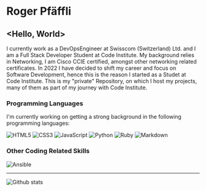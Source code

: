 # Roger Pfäffli

## <Hello, World>

I currently work as a DevOpsEngineer at Swisscom (Switzerland) Ltd. and I am a Full Stack Developer Student at Code Institute. My background relies in Networking, I am Cisco CCIE certified, amongst other networking related certificates. In 2022 I have decided to shift my career and focus on Software Development, hence this is the reason I started as a Studet at Code Institute.
This is my "private" Repository, on which I host my projects, many of them as part of my journey with Code Institute.


### Programming Languages

I'm currently working on getting a strong background in the following programming languages:

![HTML5](https://img.shields.io/badge/HTML5%20-%23E34F26.svg?&style=for-the-badge&logo=HTML5&logoColor=FFFFFF)
![CSS3](https://img.shields.io/badge/CSS3%20-%231572B6.svg?&style=for-the-badge&logo=CSS3&logoColor=FFFFFF)
![JavaScript](https://img.shields.io/badge/JavaScript%20-%23323330.svg?&style=for-the-badge&logo=JavaScript&logoColor=F7DF1E)
![Python](https://img.shields.io/badge/Python%20-%23004D7A.svg?&style=for-the-badge&logo=python&logoColor=ffdf76)
![Ruby](https://img.shields.io/badge/Ruby-CC342D?style=for-the-badge&logo=ruby&logoColor=white)
![Markdown](https://img.shields.io/badge/Markdown%20-%23000000.svg?&style=for-the-badge&logo=Markdown&logoColor=FFFFFF)

### Other Coding Related Skills

![Ansible](https://img.shields.io/badge/Ansible-000000?style=for-the-badge&logo=ansible&logoColor=white)

---

![Github stats](https://github-readme-stats.vercel.app/api?username=rpf13)



<!--
**rpf13/rpf13** is a ✨ _special_ ✨ repository because its `README.md` (this file) appears on your GitHub profile.

Here are some ideas to get you started:

- 🔭 I’m currently working on ...
- 🌱 I’m currently learning ...
- 👯 I’m looking to collaborate on ...
- 🤔 I’m looking for help with ...
- 💬 Ask me about ...
- 📫 How to reach me: ...
- 😄 Pronouns: ...
- ⚡ Fun fact: ...
-->
